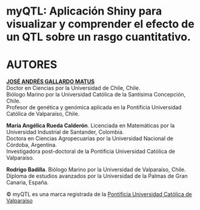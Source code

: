 # myQTL: Aplicación Shiny para visualizar y comprender el efecto de un QTL sobre un rasgo cuantitativo.

# AUTORES

[**JOSÉ ANDRÉS GALLARDO MATUS**](https://github.com/DrJoseGallardo)  
Doctor en Ciencias por la Universidad de Chile, Chile.  
Biólogo Marino por la Universidad Católica de la Santísima Concepción, Chile.  
Profesor de genética y genómica aplicada en la Pontificia Universidad Católica de Valparaíso, Chile.  

**María Angélica Rueda Calderón**. 
Licenciada en Matemáticas por la Universidad Industrial de Santander, Colombia.  
Doctora en Ciencias Agropecuarias por la Universidad Nacional de Córdoba, Argentina.  
Investigadora post-doctoral de la Pontificia Universidad Católica de Valparaíso. 

**Rodrigo Badilla**. 
Biólogo Marino por la Universidad de Valparaíso, Chile.   
Diploma de estudios avanzados por la Universidad de la Palmas de Gran Canaria, España.   

© myQTL es una marca registrada de la [Pontificia Universidad Católica de Valparaíso](https://genomics.pucv.cl/)
